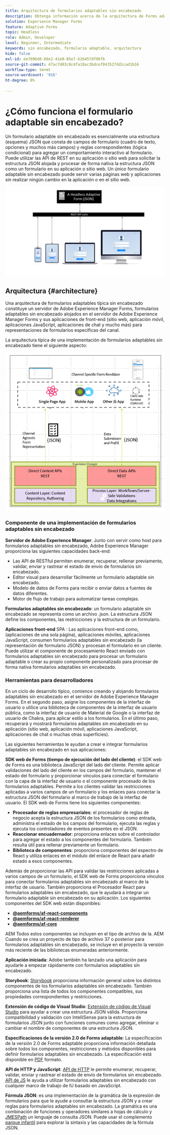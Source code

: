 ```yaml
---
title: Arquitectura de formularios adaptables sin encabezado
description: Obtenga información acerca de la arquitectura de Forms adaptable sin encabezado de AEM Forms y cómo puede ayudarle a crear rápidamente formularios para varias plataformas. Este artículo proporciona información sobre cómo funcionan los Forms adaptables sin encabezado y cómo se pueden integrar con diferentes aplicaciones para simplificar el proceso de creación de formularios.
solution: Experience Manager Forms
feature: Adaptive Forms
topic: Headless
role: Admin, Developer
level: Beginner, Intermediate
keywords: sin encabezado, formulario adaptable, arquitectura
hide: false
exl-id: ee7096d8-89e2-41e0-85e7-b26457df96fb
source-git-commit: 47ac7d03c8c4fa18ac3bdcef04352fdd1cad1b16
workflow-type: tm+mt
source-wordcount: '916'
ht-degree: 0%

---
```



# ¿Cómo funciona el formulario adaptable sin encabezado?

Un formulario adaptable sin encabezado es esencialmente una estructura (esquema) JSON que consta de campos de formulario (cuadro de texto, opciones y muchos más campos) y reglas correspondientes (lógica condicional) para agregar un comportamiento interactivo al formulario. Puede utilizar las API de REST en su aplicación o sitio web para solicitar la estructura JSON alojada y procesar de forma nativa la estructura JSON como un formulario en su aplicación o sitio web. Un único formulario adaptable sin encabezado puede servir varias páginas web y aplicaciones sin realizar ningún cambio en la aplicación o en el sitio web.

![Funcionamiento del formulario adaptable sin encabezado](/help/assets/how-headless-adaprive-forms-work.png)

## Arquitectura {#architecture}

Una arquitectura de formularios adaptables típica sin encabezado constituye un servidor de Adobe Experience Manager Forms, formularios adaptables sin encabezado alojados en el servidor de Adobe Experience Manager Forms y sus aplicaciones de front-end (sitio web, aplicación móvil, aplicaciones JavaScript, aplicaciones de chat y mucho más) para representaciones de formularios específicas del canal.

La arquitectura típica de una implementación de formularios adaptables sin encabezado tiene el siguiente aspecto:

![Arquitectura](/help/assets/headless-af-architecture.png)

<!-- 

You can use the React renderer component shipped with Headless adaptive forms to render an Adaptive Form or build your own custom component to natively render a Headless Form in a website or an application or use any UI framework or programming language to build your own components to render your forms.

A typical Headless adaptive forms architecture constitutes an Adobe Experience Manager Server, JSON structure of forms, various frontend apps for channel-specific form renditions.

![Architecture](/help/assets/headless-af-architecture.png) -->

### Componente de una implementación de formularios adaptables sin encabezado

**Servidor de Adobe Experience Manager**: Junto con servir como host para formularios adaptables sin encabezado, Adobe Experience Manager proporciona las siguientes capacidades back-end:

* Las API de RESTful permiten enumerar, recuperar, rellenar previamente, validar, enviar y rastrear el estado de envío de formularios sin encabezado.
* Editor visual para desarrollar fácilmente un formulario adaptable sin encabezado.
* Modelo de datos de Forms para recibir o enviar datos a fuentes de datos diferentes.
* Motor de flujo de trabajo para automatizar tareas complejas.

**Formularios adaptables sin encabezado**: un formulario adaptable sin encabezado se representa como un archivo .json. La estructura JSON define los componentes, las restricciones y la estructura de un formulario.

**Aplicaciones front-end** SPA : Las aplicaciones front-end como, (aplicaciones de una sola página), aplicaciones móviles, aplicaciones JavaScript, consumen formularios adaptables sin encabezado (la representación de formulario JSON) y procesan el formulario en un cliente. Puede utilizar el componente de procesamiento React enviado con formularios adaptables sin encabezado para procesar un formulario adaptable o crear su propio componente personalizado para procesar de forma nativa formularios adaptables sin encabezado.

<!-- ### Understanding Headless adaptive forms definition -->



### Herramientas para desarrolladores

En un ciclo de desarrollo típico, comience creando y alojando formularios adaptables sin encabezado en el servidor de Adobe Experience Manager Forms. En el segundo paso, asigne los componentes de la interfaz de usuario o utilice una biblioteca de componentes de la interfaz de usuario pública, como la interfaz de usuario de Material de Google o la interfaz de usuario de Chakra, para aplicar estilo a los formularios. En el último paso, recuperará y mostrará formularios adaptables sin encabezado en su aplicación (sitio web, aplicación móvil, aplicaciones JavaScript, aplicaciones de chat o muchas otras superficies).

Las siguientes herramientas le ayudan a crear e integrar formularios adaptables sin encabezado en sus aplicaciones:

**SDK web de Forms (tiempo de ejecución del lado del cliente)**: el SDK web de Forms es una biblioteca JavaScript del lado del cliente. Permite aplicar validaciones del lado del cliente en los campos del formulario, mantener el estado del formulario y proporcionar vínculos para conectar el formulario con la capa de la interfaz de usuario o el componente procesado de los formularios adaptables. Permite a los clientes validar las restricciones aplicadas a varios campos de un formulario y los enlaces para conectar la estructura JSON del formulario al marco de trabajo de la interfaz de usuario. El SDK web de Forms tiene los siguientes componentes:

* **Procesador de reglas empresariales**: el procesador de reglas de negocio acepta la estructura JSON de los formularios como entrada, administra el estado de los campos del formulario, ejecuta las reglas y ejecuta los controladores de eventos presentes en el JSON.
* **Reaccionar encuadernador**: proporciona enlaces sobre el controlador para agregar el estado a los componentes del formulario. También resulta útil para rellenar previamente un formulario.
* **Biblioteca de componentes**: proporciona componentes del espectro de React y utiliza enlaces en el módulo del enlace de React para añadir estado a esos componentes.

Además de proporcionar las API para validar las restricciones aplicadas a varios campos de un formulario, el SDK web de Forms proporciona vínculos para conectar formularios adaptables sin encabezado al marco de la interfaz de usuario. También proporciona el Procesador React&#x200B; para formularios adaptables sin encabezado, que le ayudará a integrar un formulario adaptable sin encabezado en su aplicación. Los siguientes componentes del SDK web están disponibles:

* **[@aemforms/af-react-components](https://www.npmjs.com/package/@aemforms/af-react-components)**
* **[@aemforms/af-react-renderer](https://www.npmjs.com/package/@aemforms/af-react-renderer)**
* **[@aemforms/af-core](https://www.npmjs.com/package/@aemforms/af-core)**

AEM Todos estos componentes se incluyen en el tipo de archivo de la. AEM Cuando se crea un proyecto de tipo de archivo 37 o posterior para formularios adaptables sin encabezado, se incluye en el proyecto la versión más reciente de las bibliotecas enumeradas anteriormente.

**Aplicación iniciada**: Adobe también ha lanzado una aplicación para ayudarle a empezar rápidamente con formularios adaptables sin encabezado.

<!-- **View Library (UI Layer)**: A custom form application built in a front-end language. You can use react, Angular, Flutter, NPM, Vue.js, Ionic, BootStrap, or any other language to built front end. You can also use the Headless adaptive forms Super Component, provided out-of-the-box, inside a react application to render a Headless adaptive form. Headless adaptive forms super component makes use of OOTB react spectrum -based form components to render the Headless adaptive form. 

Core-Components: It enables use to render an Adaptive Form using JSON structure. It uses rule grammar to help create dynamic field interactions. The rule grammar is based on [JSON formula](http://github.com/adobe/json-formula/). You can develop your own renderer or embed the React based Adaptive Forms renderer, provided OOTB, in your front-end app to render the form. -->

**Storybook**: [Storybook](https://opensource.adobe.com/aem-forms-af-runtime/storybook/) proporciona información general sobre los distintos componentes de los formularios adaptables sin encabezado. También proporciona una lista de todos los componentes compatibles, sus propiedades correspondientes y restricciones.

**Extensión de código de Visual Studio**: [Extensión de código de Visual Studio](visual-studio-code-extension-for-headless-adaptive-forms.md) para ayudar a crear una estructura JSON válida. Proporciona compatibilidad y validación con IntelliSense para la estructura de formularios JSON junto con funciones comunes como agregar, eliminar o cambiar el nombre de componentes de una estructura JSON.

**Especificaciones de la versión 2.0 de Forms adaptable**: La especificación de la versión 2.0 de Forms adaptable proporciona información detallada sobre todos los componentes, restricciones y métodos disponibles para definir formularios adaptables sin encabezado. La especificación está disponible en [PDF](/help/assets/Headless-Adaptive-Form-Specification.pdf) formato.

**API de HTTP y JavaScript**: [API de HTTP](https://opensource.adobe.com/aem-forms-af-runtime/api/) le permite enumerar, recuperar, validar, enviar y rastrear el estado de envío de formularios sin encabezado. [API de JS](https://opensource.adobe.com/aem-forms-af-runtime/jsdocs/) le ayuda a utilizar formularios adaptables sin encabezado con cualquier marco de trabajo de IU basado en JavaScript.

**Fórmula JSON**: es una implementación de la gramática de la expresión de formularios para que le ayude a consultar la estructura JSON y a crear reglas para formularios adaptables sin encabezado. La gramática es una combinación de funciones y operadores similares a hojas de cálculo y [JMESPath](https://jmespath.org/) un lenguaje de consulta JSON. Puede usar el complemento [parque infantil](https://opensource.adobe.com/json-formula/dist/index.html) para explorar la sintaxis y las capacidades de la fórmula JSON.